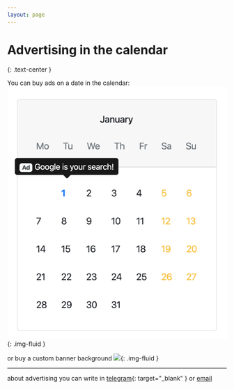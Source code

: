 ```yaml
---
layout: page
---
```


# Advertising in the calendar
{: .text-center }

You can buy ads on a date in the calendar:
![](/assets/p8nsxjh4.png){: .img-fluid }

or buy a custom banner background
![](/assets/h6cyt9bk.png){: .img-fluid }

---

about advertising you can write in [telegram](https://t.me/tophackr){: target="_blank" } or [email](mailto:tophackr.com)